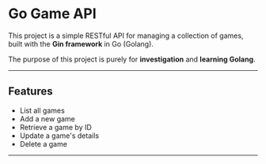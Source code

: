 # Go Game API

This project is a simple RESTful API for managing a collection of games, built with the **Gin framework** in Go (Golang). 

The purpose of this project is purely for **investigation** and **learning Golang**.

---

## Features

- List all games
- Add a new game
- Retrieve a game by ID
- Update a game's details
- Delete a game

---
